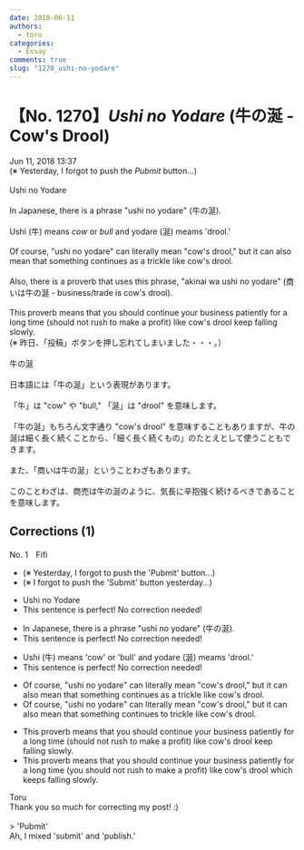 ```yaml
---
date: 2018-06-11
authors:
  - toru
categories:
  - Essay
comments: true
slug: "1270_ushi-no-yodare"
---
```


# 【No. 1270】<strong><em>Ushi no Yodare</strong></em> (牛の涎 - Cow's Drool)
<div class="date">Jun 11, 2018 13:37</div>
<div id="post"><div id="body_show_ori">
(※ Yesterday, I forgot to push the <em>Pubmit</em> button…)<br/><br/>Ushi no Yodare<br/><br/>In Japanese, there is a phrase "ushi no yodare" (牛の涎).<br/><br/>Ushi (牛) means <em>cow</em> or <em>bull</em> and yodare (涎) meams 'drool.'<br/><br/>Of course, "ushi no yodare" can literally mean "cow's drool," but it can also mean that something continues as a trickle like cow's drool.<br/><br/>Also, there is a proverb that uses this phrase, "akinai wa ushi no yodare" (商いは牛の涎 - business/trade is cow's drool).<br/><br/>This proverb means that you should continue your business patiently for a long time (should not rush to make a profit) like cow's drool keep falling slowly.
</div></div>

<!-- more -->

<div id="post_ja"><div id="body_show_mo">
(※ 昨日、「投稿」ボタンを押し忘れてしまいました・・・。）<br/><br/>牛の涎<br/><br/>日本語には「牛の涎」という表現があります。<br/><br/>「牛」は "cow" や "bull," 「涎」は "drool" を意味します。<br/><br/>「牛の涎」もちろん文字通り "cow's drool" を意味することもありますが、牛の涎は細く長く続くことから、「細く長く続くもの」のたとえとして使うこともできます。<br/><br/>また、「商いは牛の涎」ということわざもあります。<br/><br/>このことわざは、商売は牛の涎のように、気長に辛抱強く続けるべきであることを意味します。
</div></div>

## Corrections (1)
<div id="block"><div class="first_name"> No. 1　<span class="just_name">Fifi</span></div><div id="block2">
<ul class="correction_field">
<li class="incorrect">(※ Yesterday, I forgot to push the 'Pubmit' button…)</li>
<li class="corrected correct">
(※ I forgot to push the '<span class="f_red">S</span>ubmit' button <span class="f_blue">yesterday</span>…)
</li>
</ul>
<ul class="correction_field">
<li class="incorrect">Ushi no Yodare</li>
<li class="corrected perfect">This sentence is perfect! No correction needed!</li>
</ul>
<ul class="correction_field">
<li class="incorrect">In Japanese, there is a phrase "ushi no yodare" (牛の涎).</li>
<li class="corrected perfect">This sentence is perfect! No correction needed!</li>
</ul>
<ul class="correction_field">
<li class="incorrect">Ushi (牛) means 'cow' or 'bull' and yodare (涎) meams 'drool.'</li>
<li class="corrected perfect">This sentence is perfect! No correction needed!</li>
</ul>
<ul class="correction_field">
<li class="incorrect">Of course, "ushi no yodare" can literally mean "cow's drool," but it can also mean that something continues as a trickle like cow's drool.</li>
<li class="corrected correct">
Of course, "ushi no yodare" can literally mean "cow's drool," but it can also mean that something continues <span class="f_blue">to</span> trickle like cow's drool.
</li>
</ul>
<ul class="correction_field">
<li class="incorrect">This proverb means that you should continue your business patiently for a long time (should not rush to make a profit) like cow's drool keep falling slowly.</li>
<li class="corrected correct">
This proverb means that you should continue your business patiently for a long time (<span class="f_blue">you </span>should not rush to make a profit) like cow's drool <span class="f_blue">which keeps</span> falling slowly.
</li>
</ul>
</div><div class="name"><span class="just_name">Toru</span><br>
Thank you so much for correcting my post! :)<br/><br/>&gt;  'Pubmit' <br/>Ah, I mixed 'submit' and 'publish.'
</div>
</div>
